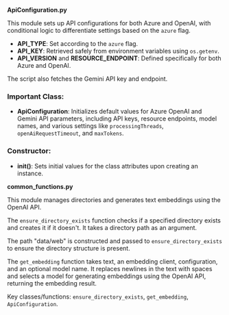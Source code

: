 **ApiConfiguration.py**

This module sets up API configurations for both Azure and OpenAI, with conditional logic to differentiate settings based on the `azure` flag.

- **API_TYPE**: Set according to the `azure` flag.
- **API_KEY**: Retrieved safely from environment variables using `os.getenv`.
- **API_VERSION** and **RESOURCE_ENDPOINT**: Defined specifically for both Azure and OpenAI.

The script also fetches the Gemini API key and endpoint.

### Important Class:
- **ApiConfiguration**: Initializes default values for Azure OpenAI and Gemini API parameters, including API keys, resource endpoints, model names, and various settings like `processingThreads`, `openAiRequestTimeout`, and `maxTokens`.

### Constructor:
- **__init__()**: Sets initial values for the class attributes upon creating an instance.

**common_functions.py**

This module manages directories and generates text embeddings using the OpenAI API.

The `ensure_directory_exists` function checks if a specified directory exists and creates it if it doesn't. It takes a directory path as an argument.

The path "data/web" is constructed and passed to `ensure_directory_exists` to ensure the directory structure is present.

The `get_embedding` function takes text, an embedding client, configuration, and an optional model name. It replaces newlines in the text with spaces and selects a model for generating embeddings using the OpenAI API, returning the embedding result.

Key classes/functions: `ensure_directory_exists`, `get_embedding`, `ApiConfiguration`. 

